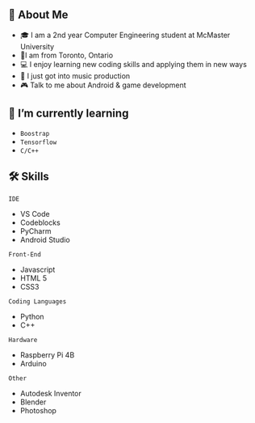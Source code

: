 <div align="center">

</div> 

## 👋 About Me
<div align="center">

</div> 

 - 🎓 I am a 2nd year Computer Engineering student at McMaster University
 - 📍I am from Toronto, Ontario
 - 💻 I enjoy learning new coding skills and applying them in new ways
 - 🎹 I just got into music production
 - 🎮 Talk to me about Android & game development

## 🚀 I’m currently learning
- ``Boostrap``
-  ``Tensorflow``
-  ``C/C++``

## 🛠 Skills
<div>  

</div>

`IDE`
- VS Code
- Codeblocks
- PyCharm
- Android Studio

`Front-End`
- Javascript
- HTML 5
- CSS3

`Coding Languages`
- Python
- C++

`Hardware`
- Raspberry Pi 4B
- Arduino

`Other`
- Autodesk Inventor
- Blender
- Photoshop

 
 
 </div>
 
 <div>  

</div>

<!--
**RehmanMohammed** is a ✨ _special_ ✨ repository because its `README.md` (this file) appears on your GitHub profile.

Here are some ideas to get you started:

- 🔭 I’m currently working on ...
- 🌱 I’m currently learning ...
- 👯 I’m looking to collaborate on ...
- 🤔 I’m looking for help with ...
- 💬 Ask me about ...
- 📫 How to reach me: ...
- 😄 Pronouns: ...
- ⚡ Fun fact: ...
-->
